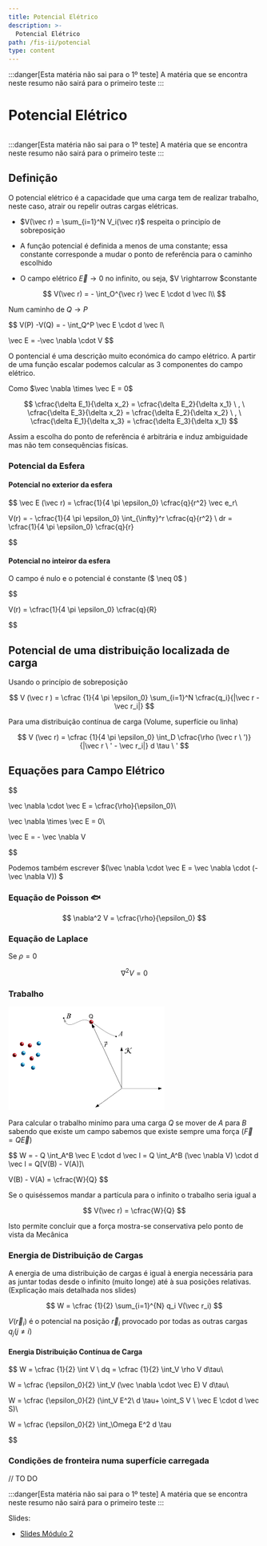 ```yaml
---
title: Potencial Elétrico
description: >-
  Potencial Elétrico
path: /fis-ii/potencial
type: content
---
```


:::danger[Esta matéria não sai para o 1º teste]
A matéria que se encontra neste resumo não sairá para o primeiro teste
:::

# Potencial Elétrico

```toc

```

:::danger[Esta matéria não sai para o 1º teste]
A matéria que se encontra neste resumo não sairá para o primeiro teste
:::

## Definição

O potencial elétrico é a capacidade que uma carga tem de realizar trabalho, neste caso, atrair ou repelir outras cargas elétricas.

- $V(\vec r) = \sum_{i=1}^N V_i(\vec r)$ respeita o principío de sobreposição

- A função potencial é definida a menos de uma constante; essa constante corresponde a mudar o ponto de referência para o caminho escolhido

- O campo elétrico $\vec E \rightarrow 0$ no infinito, ou seja, $V \rightarrow $constante

$$
V(\vec r) = - \int_O^{\vec r} \vec E \cdot d \vec l\\
$$

Num caminho de $Q \rightarrow P$

$$
V(P) -V(Q) = - \int_Q^P \vec E \cdot d \vec l\\

\vec E = -\vec \nabla \cdot V
$$

O pontencial é uma descrição muito económica do campo elétrico.
A partir de uma função escalar podemos calcular as 3 componentes do campo elétrico.

Como $\vec \nabla \times \vec E = 0$

$$
\cfrac{\delta E_1}{\delta x_2} =  \cfrac{\delta E_2}{\delta x_1} \ ,  \ \cfrac{\delta E_3}{\delta x_2} =  \cfrac{\delta E_2}{\delta x_2} \ , \  \cfrac{\delta E_1}{\delta x_3} =  \cfrac{\delta E_3}{\delta x_1}
$$

Assim a escolha do ponto de referência é arbitrária e induz ambiguidade mas não tem consequências fisícas.

### Potencial da Esfera

#### Potencial no exterior da esfera

$$
\vec E (\vec r) = \cfrac{1}{4 \pi \epsilon_0} \cfrac{q}{r^2} \vec e_r\\

V(r) = - \cfrac{1}{4 \pi \epsilon_0} \int_{\infty}^r \cfrac{q}{r^2} \  dr = \cfrac{1}{4 \pi \epsilon_0} \cfrac{q}{r}


$$

#### Potencial no inteiror da esfera

O campo é nulo e o potencial é constante ($ \neq 0$ )

$$

V(r) = \cfrac{1}{4 \pi \epsilon_0}  \cfrac{q}{R}


$$

## Potencial de uma distribuição localizada de carga

Usando o princípio de sobreposição

$$
V (\vec r ) = \cfrac {1}{4 \pi \epsilon_0} \sum_{i=1}^N \cfrac{q_i}{|\vec r - \vec r_i|}
$$

Para uma distribuição contínua de carga (Volume, superfície ou linha)

$$
V (\vec r) = \cfrac {1}{4 \pi \epsilon_0} \int_D \cfrac{\rho (\vec r \ ')}{|\vec r \ ' - \vec r_i|} d \tau \ '
$$

## Equações para Campo Elétrico

$$

\vec \nabla \cdot \vec E = \cfrac{\rho}{\epsilon_0}\\

\vec \nabla \times \vec E = 0\\

\vec E = - \vec \nabla V


$$

Podemos também escrever $(\vec \nabla \cdot \vec E = \vec \nabla \cdot (- \vec \nabla V)) $

### Equação de Poisson 🐟

$$
\nabla^2 V = \cfrac{\rho}{\epsilon_0}
$$

### Equação de Laplace

Se $\rho = 0$

$$
\nabla^2 V = 0
$$

### Trabalho

![Work](./imgs/0004-work.png#dark=1)

Para calcular o trabalho minímo para uma carga $Q$ se mover de $A$ para $B$ sabendo que existe um campo sabemos que existe sempre uma força ($\vec F = Q \vec E$)

$$
W = - Q \int_A^B \vec E \cdot d \vec l = Q \int_A^B (\vec \nabla V)  \cdot d \vec l = Q[V(B) - V(A)]\\

V(B) - V(A) = \cfrac{W}{Q}
$$

Se o quiséssemos mandar a partícula para o infinito o trabalho seria igual a

$$
V(\vec r) = \cfrac{W}{Q}
$$

Isto permite concluir que a força mostra-se conservativa pelo ponto de vista da Mecânica

### Energia de Distribuição de Cargas

A energia de uma distribuição de cargas é igual à energia
necessária para as juntar todas desde o infinito (muito longe)
até à sua posições relativas. (Explicação mais detalhada nos slides)

$$
W = \cfrac {1}{2} \sum_{i=1}^{N} q_i V(\vec r_i)
$$

$V(\vec r_i)$ é o potencial na posição $\vec r_i$ provocado por todas as outras cargas $q_j (j \neq i)$

#### Energia Distribuição Contínua de Carga

$$
W = \cfrac {1}{2} \int V \ dq = \cfrac {1}{2} \int_V \rho V d\tau\\


W = \cfrac {\epsilon_0}{2} \int_V (\vec \nabla \cdot \vec E) V d\tau\\


W = \cfrac {\epsilon_0}{2} (\int_V E^2\ d \tau+ \oint_S V \ \vec E \cdot d \vec S)\\


W = \cfrac {\epsilon_0}{2} \int_\Omega E^2 d \tau


$$

### Condições de fronteira numa superfície carregada

// TO DO

:::danger[Esta matéria não sai para o 1º teste]
A matéria que se encontra neste resumo não sairá para o primeiro teste
:::

Slides:

- [Slides Módulo 2](https://drive.google.com/file/d/1g24-Be9s2j9LaQyaibxGor4YToR5jFqi/view?usp=sharing)

